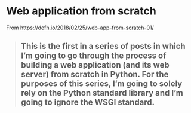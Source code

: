 # Web application from scratch

From https://defn.io/2018/02/25/web-app-from-scratch-01/

> ## This is the first in a series of posts in which I’m going to go through the process of building a web application (and its web server) from scratch in Python. For the purposes of this series, I’m going to solely rely on the Python standard library and I’m going to ignore the WSGI standard.
